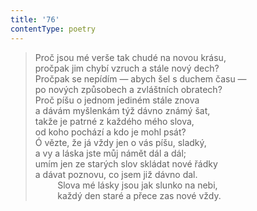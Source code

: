 ```yaml
---
title: '76'
contentType: poetry
---
```


<section>

> Proč jsou mé verše tak chudé na novou krásu,  
> pročpak jim chybí vzruch a stále nový dech?  
> Pročpak se nepídím — abych šel s duchem času —  
> po nových způsobech a zvláštních obratech?  
> Proč píšu o jednom jediném stále znova  
> a dávám myšlenkám týž dávno známý šat,  
> takže je patrné z každého mého slova,  
> od koho pochází a kdo je mohl psát?  
> Ó vězte, že já vždy jen o vás píšu, sladký,  
> a vy a láska jste můj námět dál a dál;  
> umím jen ze starých slov skládat nové řádky  
> a dávat poznovu, co jsem již dávno dal.  
>          Slova mé lásky jsou jak slunko na nebi,  
>          každý den staré a přece zas nové vždy.

</section>
